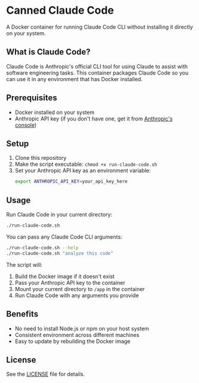 # Canned Claude Code

A Docker container for running Claude Code CLI without installing it directly on your system.

## What is Claude Code?

Claude Code is Anthropic's official CLI tool for using Claude to assist with software engineering tasks. This container packages Claude Code so you can use it in any environment that has Docker installed.

## Prerequisites

- Docker installed on your system
- Anthropic API key (if you don't have one, get it from [Anthropic's console](https://console.anthropic.com/))

## Setup

1. Clone this repository
2. Make the script executable: `chmod +x run-claude-code.sh`
3. Set your Anthropic API key as an environment variable:
   ```bash
   export ANTHROPIC_API_KEY=your_api_key_here
   ```

## Usage

Run Claude Code in your current directory:

```bash
./run-claude-code.sh
```

You can pass any Claude Code CLI arguments:

```bash
./run-claude-code.sh --help
./run-claude-code.sh "analyze this code"
```

The script will:
1. Build the Docker image if it doesn't exist
2. Pass your Anthropic API key to the container
3. Mount your current directory to `/app` in the container
4. Run Claude Code with any arguments you provide

## Benefits

- No need to install Node.js or npm on your host system
- Consistent environment across different machines
- Easy to update by rebuilding the Docker image

## License

See the [LICENSE](./LICENSE) file for details.